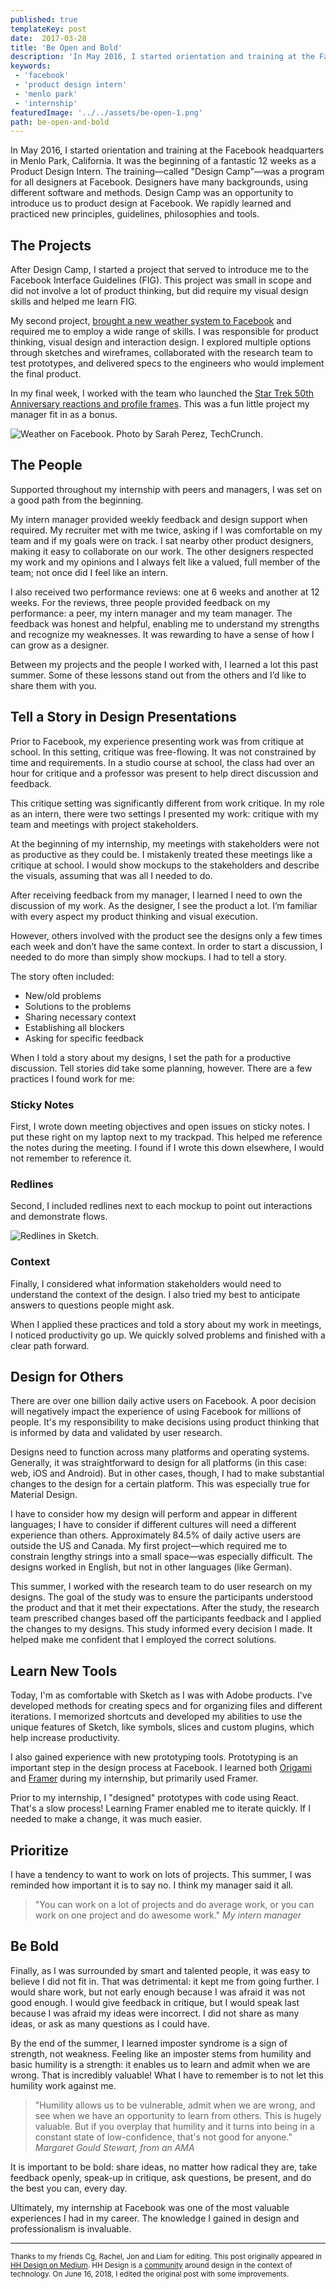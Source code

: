 ```yaml
---
published: true
templateKey: post
date:  2017-03-28
title: 'Be Open and Bold'
description: 'In May 2016, I started orientation and training at the Facebook headquarters in Menlo Park, California. It was the beginning of 12 weeks as a Product Design Intern.'
keywords: 
 - 'facebook'
 - 'product design intern'
 - 'menlo park'
 - 'internship'
featuredImage: '../../assets/be-open-1.png'
path: be-open-and-bold
---
```

In May 2016, I started orientation and training at the Facebook headquarters in Menlo Park, California. It was the beginning of a fantastic 12 weeks as a Product Design Intern. The training—called "Design Camp"—was a program for all designers at Facebook. Designers have many backgrounds, using different software and methods. Design Camp was an opportunity to introduce us to product design at Facebook. We rapidly learned and practiced new principles, guidelines, philosophies and tools.

## The Projects
After Design Camp, I started a project that served to introduce me to the Facebook Interface Guidelines (FIG). This project was small in scope and did not involve a lot of product thinking, but did require my visual design skills and helped me learn FIG. 

My second project, [brought a new weather system to Facebook](https://techcrunch.com/2017/02/08/facebook-can-now-replace-your-weather-app/) and required me to employ a wide range of skills. I was responsible for product thinking, visual design and interaction design. I explored multiple options through sketches and wireframes, collaborated with the research team to test prototypes, and delivered specs to the engineers who would implement the final product.

In my final week, I worked with the team who launched the [Star Trek 50th Anniversary reactions and profile frames](https://www.theverge.com/2016/9/8/12846752/star-trek-50-anniversary-facebook-reactions). This was a fun little project my manager fit in as a bonus.

![](../../assets/be-open-2.png "Weather on Facebook. Photo by Sarah Perez, TechCrunch.")

## The People
Supported throughout my internship with peers and managers, I was set on a good path from the beginning.

My intern manager provided weekly feedback and design support when required. My recruiter met with me twice, asking if I was comfortable on my team and if my goals were on track. I sat nearby other product designers, making it easy to collaborate on our work. The other designers respected my work and my opinions and I always felt like a valued, full member of the team; not once did I feel like an intern.

I also received two performance reviews: one at 6 weeks and another at 12 weeks. For the reviews, three people provided feedback on my performance: a peer, my intern manager and my team manager. The feedback was honest and helpful, enabling me to understand my strengths and recognize my weaknesses. It was rewarding to have a sense of how I can grow as a designer.

Between my projects and the people I worked with, I learned a lot this past summer. Some of these lessons stand out from the others and I’d like to share them with you.

## Tell a Story in Design Presentations
Prior to Facebook, my experience presenting work was from critique at school. In this setting, critique was free-flowing. It was not constrained by time and requirements. In a studio course at school, the class had over an hour for critique and a professor was present to help direct discussion and feedback.

This critique setting was significantly different from work critique. In my role as an intern, there were two settings I presented my work: critique with my team and meetings with project stakeholders.

At the beginning of my internship, my meetings with stakeholders were not as productive as they could be. I mistakenly treated these meetings like a critique at school. I would show mockups to the stakeholders and describe the visuals, assuming that was all I needed to do.

After receiving feedback from my manager, I learned I need to own the discussion of my work. As the designer, I see the product a lot. I’m familiar with every aspect my product thinking and visual execution. 

However, others involved with the product see the designs only a few times each week and don’t have the same context. In order to start a discussion, I needed to do more than simply show mockups. I had to tell a story.

The story often included:

* New/old problems
* Solutions to the problems
* Sharing necessary context
* Establishing all blockers
* Asking for specific feedback

When I told a story about my designs, I set the path for a productive discussion. Tell stories did take some planning, however. There are a few practices I found work for me:

### Sticky Notes
First, I wrote down meeting objectives and open issues on sticky notes. I put these right on my laptop next to my trackpad. This helped me reference the notes during the meeting. I found if I wrote this down elsewhere, I would not remember to reference it. 

### Redlines
Second, I included redlines next to each mockup to point out interactions and demonstrate flows.

![](../../assets/be-open-3.png "Redlines in Sketch.")

### Context
Finally, I considered what information stakeholders would need to understand the context of the design. I also tried my best to anticipate answers to questions people might ask.

When I applied these practices and told a story about my work in meetings, I noticed productivity go up. We quickly solved problems and finished with a clear path forward. 

## Design for Others
There are over one billion daily active users on Facebook. A poor decision will negatively impact the experience of using Facebook for millions of people. It's my responsibility to make decisions using product thinking that is informed by data and validated by user research.

Designs need to function across many platforms and operating systems. Generally, it was straightforward to design for all platforms (in this case: web, iOS and Android). But in other cases, though, I had to make substantial changes to the design for a certain platform. This was especially true for Material Design.

I have to consider how my design will perform and appear in different languages; I have to consider if different cultures will need a different experience than others. Approximately 84.5% of daily active users are outside the US and Canada. My first project—which required me to constrain lengthy strings into a small space—was especially difficult. The designs worked in English, but not in other languages (like German).

This summer, I worked with the research team to do user research on my designs. The goal of the study was to ensure the participants understood the product and that it met their expectations. After the study, the research team prescribed changes based off the participants feedback and I applied the changes to my designs. This study informed every decision I made. It helped make me confident that I employed the correct solutions.

## Learn New Tools
Today, I'm as comfortable with Sketch as I was with Adobe products. I've developed methods for creating specs and for organizing files and different iterations. I memorized shortcuts and developed my abilities to use the unique features of Sketch, like symbols, slices and custom plugins, which help increase productivity.

I also gained experience with new prototyping tools. Prototyping is an important step in the design process at Facebook. I learned both [Origami](https://origami.design/) and [Framer](https://framer.com/) during my internship, but primarily used Framer. 

Prior to my internship, I "designed" prototypes with code using React. That's a slow process! Learning Framer enabled me to iterate quickly. If I needed to make a change, it was much easier.

## Prioritize
I have a tendency to want to work on lots of projects. This summer, I was reminded how important it is to say no. I think my manager said it all.

> "You can work on a lot of projects and do average work, or you can work on one project and do awesome work."
> <cite>My intern manager</cite>

## Be Bold
Finally, as I was surrounded by smart and talented people, it was easy to believe I did not fit in. That was detrimental: it kept me from going further. I would share work, but not early enough because I was afraid it was not good enough. I would give feedback in critique, but I would speak last because I was afraid my ideas were incorrect. I did not share as many ideas, or ask as many questions as I could have.

By the end of the summer, I learned imposter syndrome is a sign of strength, not weakness. Feeling like an imposter stems from humility and basic humility is a strength: it enables us to learn and admit when we are wrong. That is incredibly valuable! What I have to remember is to not let this humility work against me.

> "Humility allows us to be vulnerable, admit when we are wrong, and see when we have an opportunity to learn from others. This is hugely valuable. But if you overplay that humility and it turns into being in a constant state of low-confidence, that's not good for anyone."
> <cite>Margaret Gould Stewart, from an AMA</cite>

It is important to be bold: share ideas, no matter how radical they are, take feedback openly, speak-up in critique, ask questions, be present, and do the best you can, every day.

Ultimately, my internship at Facebook was one of the most valuable experiences I had in my career. The knowledge I gained in design and professionalism is invaluable.

<hr/>

<small>Thanks to my friends Cg, Rachel, Jon and Liam for editing. This post originally appeared in <a href="https://medium.com/hh-design">HH Design on Medium</a>. HH Design is a <a href="https://www.facebook.com/groups/designxtech/">community</a> around design in the context of technology. On June 16, 2018, I edited the original post with some improvements.</small>
